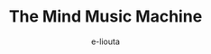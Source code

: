 ---
author: e-liouta
title: The Mind Music Machine
year: 2016
image_url: /images/the-mind-music-machine.jpg
caption: 'To Mind Music Mahcine κατασκευάστηκα από τον Philart Jeon με σκοπό να κατανοήσει καλύτερα το μυαλό των καλλιτεχνών. Στην εικόνα ο καλλιτέχνης Tony Orrico σχεδιάζει ενώ η υπόλοιπη ομάδα χρησιμοποιόντας το Mind Music Machine ποσοτικοποιεί τις φυσιολογικές αποκρίσεις του όπως η μέτρηση του καρδιακού του ρυθμού και της δραστηριότητας των εγκεφαλικών του κυμάτων. Αυτά τα δεδομένα μετατρέπονται εκ νέου σε μία άλλη μορφή τέχνης, στη συγκεκριμένη περίπτωση οι μετρήσεις του Orrico μετατράπηκαν σε μουσικό κομμάτι.'
license_url: 'https://www.mtu.edu/'
license_text: Michigan Technological University
categories:
  - Art
  - HCI research
  - Science
  - Brainwaves
tags:
  - Michigan Technological University
  - Philart Jeon
  - Mind Music Machine 
---